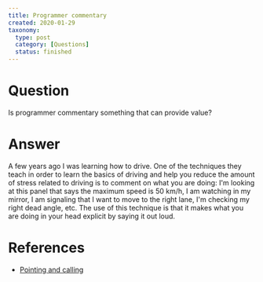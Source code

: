 ```yaml
---
title: Programmer commentary
created: 2020-01-29
taxonomy:
  type: post
  category: [Questions]
  status: finished
---
```


# Question
Is programmer commentary something that can provide value?

# Answer
A few years ago I was learning how to drive. One of the techniques they teach in order to learn the basics of driving and help you reduce the amount of stress related to driving is to comment on what you are doing: I'm looking at this panel that says the maximum speed is 50 km/h, I am watching in my mirror, I am signaling that I want to move to the right lane, I'm checking my right dead angle, etc. The use of this technique is that it makes what you are doing in your head explicit by saying it out loud.

# References
* [Pointing and calling]()
